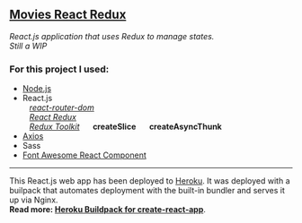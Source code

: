 [Movies React Redux](https://smg-movies-redux.herokuapp.com/)
---

_React.js application that uses Redux to manage states._  
_Still a WIP_
<h3>For this project I used:</h3>  

- [Node.js](https://nodejs.org)
- React.js  
&nbsp;&nbsp; *[react-router-dom](https://github.com/remix-run/react-router/blob/main/docs/getting-started/tutorial.md)*  
&nbsp;&nbsp; *[React Redux](https://react-redux.js.org/)*  
&nbsp;&nbsp; *[Redux Toolkit](https://redux-toolkit.js.org/)*
&nbsp;&nbsp;&nbsp;&nbsp; **createSlice**
&nbsp;&nbsp;&nbsp;&nbsp; **createAsyncThunk**
- [Axios](https://www.npmjs.com/package/axios)
- Sass
- [Font Awesome React Component](https://fontawesome.com/v5/docs/web/use-with/react)

---

This React.js web app has been deployed to [Heroku](https://devcenter.heroku.com/start). It was deployed with a builpack that automates deployment with the built-in bundler and serves it up via Nginx.  
**Read more: [Heroku Buildpack for create-react-app](https://github.com/mars/create-react-app-buildpack)**.